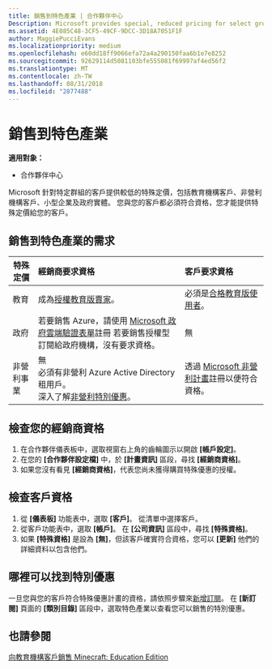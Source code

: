 ```yaml
---
title: 銷售到特色產業 | 合作夥伴中心
Description: Microsoft provides special, reduced pricing for select groups of customers, including education customers, non-profit customers, and government users.
ms.assetid: 4E085C48-3CF5-49CF-9DCC-3D18A7051F1F
author: MaggiePucciEvans
ms.localizationpriority: medium
ms.openlocfilehash: e60dd18ff9066efa72a4a290150faa6b1e7e8252
ms.sourcegitcommit: 92629114d5081103bfe555081f69997af4ed56f2
ms.translationtype: MT
ms.contentlocale: zh-TW
ms.lasthandoff: 08/31/2018
ms.locfileid: "2877488"
---
```

# <a name="sell-to-specialized-industries"></a>銷售到特色產業

**適用對象：**

-  合作夥伴中心

Microsoft 針對特定群組的客戶提供較低的特殊定價，包括教育機構客戶、非營利機構客戶、小型企業及政府實體。 您與您的客戶都必須符合資格，您才能提供特殊定價給您的客戶。 

## <a name="requirements-to-sell-to-specialized-industries"></a>銷售到特色產業的需求

|**特殊定價**   |**經銷商要求資格**   |**客戶要求資格**   |
|----------------------------|:---------------------------------|:------------------------------------------|
|教育   |成為[授權教育版賣家](https://www.mepn.com)。   | 必須是[合格教育版使用者](http://www.microsoftvolumelicensing.com/DocumentSearch.aspx?Mode=3&DocumentTypeId=7)。   |
|政府   |若要銷售 Azure，請使用 [Microsoft 政府雲端驗證表單](http://azuregov.microsoft.com/csp)註冊 若要銷售授權型訂閱給政府機構，沒有要求資格。|   無|
|非營利事業  |無<br>必須有非營利 Azure Active Directory 租用戶。<br>深入了解[非營利特別優惠](https://assetsprod.microsoft.com/mpn/en-us/nonprofit-skus-in-csp-faq.pdf)。   |透過 [Microsoft 非營利計畫](https://nonprofit.microsoft.com/#/register)註冊以便符合資格。   |


## <a name="check-your-reseller-qualifications"></a>檢查您的經銷商資格

1.  在合作夥伴儀表板中，選取視窗右上角的齒輪圖示以開啟 **\[帳戶設定\]**。
2.  在您的 **\[合作夥伴設定檔\]** 中，於 **\[計畫資訊\]** 區段，尋找 **\[經銷商資格\]**。
3.  如果您沒有看見 **\[經銷商資格\]**，代表您尚未獲得購買特殊優惠的授權。

## <a name="check-the-customer-qualifications"></a>檢查客戶資格

1.  從 **\[儀表板\]** 功能表中，選取 **\[客戶\]**。 從清單中選擇客戶。
2.  從客戶功能表中，選取 **\[帳戶\]**。 在 **\[公司資訊\]** 區段中，尋找 **\[特殊資格\]**。
3.  如果 **\[特殊資格\]** 是設為 **\[無\]**，但該客戶確實符合資格，您可以 **\[更新\]** 他們的詳細資料以包含他們。

## <a name="where-to-find-special-offers"></a>哪裡可以找到特別優惠

一旦您與您的客戶符合特殊優惠計畫的資格，請依照步驟來[新增訂閱](create-a-new-subscription.md)。 在 **\[新訂閱]** 頁面的 **\[類別目錄\]** 區段中，選取特色產業以查看您可以銷售的特別優惠。

## <a name="see-also"></a>也請參閱

[向教育機構客戶銷售 Minecraft: Education Edition](minecraft-subscriptions.md)


 

 

 




